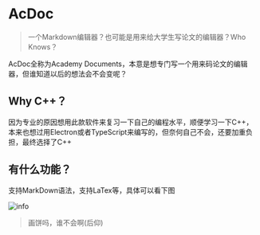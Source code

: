 # AcDoc

>一个Markdown编辑器？也可能是用来给大学生写论文的编辑器？Who Knows？

AcDoc全称为Academy Documents，本意是想专门写一个用来码论文的编辑器，但谁知道以后的想法会不会变呢？

## Why C++？

因为专业的原因想用此款软件来复习一下自己的编程水平，顺便学习一下C++，本来也想过用Electron或者TypeScript来编写的，但奈何自己不会，还要加重负担，最终选择了C++

## 有什么功能？

支持MarkDown语法，支持LaTex等，具体可以看下图

![info](https://github.com/circleacid/picgo/blob/master/img/AcDoc%E5%BC%80%E5%8F%91%E8%BF%9B%E7%A8%8B%E9%A2%84%E6%9C%9F%E8%AE%B0%E5%BD%95.png)

> 画饼吗，谁不会啊(后仰)